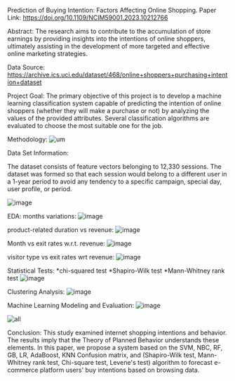 Prediction of Buying Intention: Factors Affecting Online Shopping.
Paper Link: https://doi.org/10.1109/NCIM59001.2023.10212766

Abstract: The research aims to contribute to the accumulation of store earnings by providing insights into the intentions of online shoppers, ultimately assisting in the development of more targeted and effective online marketing strategies.

Data Source:  https://archive.ics.uci.edu/dataset/468/online+shoppers+purchasing+intention+dataset

Project Goal:
The primary objective of this project is to develop a machine learning classification system capable of predicting the intention of online shoppers (whether they will make a purchase or not) by analyzing the values of the provided attributes. Several classification algorithms are evaluated to choose the most suitable one for the job.

Methodology:
![um](https://github.com/Shamiul-693/Online-Buying-Intention/assets/77440860/90ccfad9-2027-4a10-be37-2bc611e7a9c1)


Data Set Information:

The dataset consists of feature vectors belonging to 12,330 sessions. The dataset was formed so that each session would belong to a different user in a 1-year period to avoid any tendency to a specific campaign, special day, user profile, or period.

![image](https://github.com/Shamiul-693/Online-Buying-Intention/assets/77440860/b02db3f6-f622-4622-a12a-0c484b62a618)


EDA:
months variations:
![image](https://github.com/Shamiul-693/Online-Buying-Intention/assets/77440860/06d19ed1-c244-427e-9762-d2a82a655208)

product-related duration vs revenue:
![image](https://github.com/Shamiul-693/Online-Buying-Intention/assets/77440860/80d1d419-1005-4182-a616-cb04294b1229)

Month vs exit rates w.r.t. revenue:
![image](https://github.com/Shamiul-693/Online-Buying-Intention/assets/77440860/8083b138-9dcf-48b9-bd44-b9e215a6cadd)


visitor type vs exit rates wrt revenue:
![image](https://github.com/Shamiul-693/Online-Buying-Intention/assets/77440860/29ba522b-a790-4b8a-8723-4af0da7c4d5a)


Statistical Tests:
   *chi-squared test
   *Shapiro-Wilk test
   *Mann-Whitney rank test
![image](https://github.com/Shamiul-693/Online-Buying-Intention/assets/77440860/3b34ac80-b241-4ed4-a925-3aaec4028e07)

Clustering Analysis:
![image](https://github.com/Shamiul-693/Online-Buying-Intention/assets/77440860/ba0c4700-08de-48dd-9e06-01b61c354570)

Machine Learning Modeling and Evaluation:
![image](https://github.com/Shamiul-693/Online-Buying-Intention/assets/77440860/d366d0af-f05a-4e58-a34c-914788f5ee6f)

![all](https://github.com/Shamiul-693/Online-Buying-Intention/assets/77440860/91422524-2b6c-4ad7-b179-fa59b7fb7fb1)



Conclusion:
This study examined internet shopping intentions and behavior. The results imply that the Theory of Planned Behavior understands these elements. In this paper, we propose a system based on the SVM, NBC, RF, GB, LR, AdaBoost, KNN Confusion matrix, and (Shapiro-Wilk test, Mann-Whitney rank test, Chi-square test, Levene's test) algorithm to forecast e-commerce platform users' buy intentions based on browsing data.













